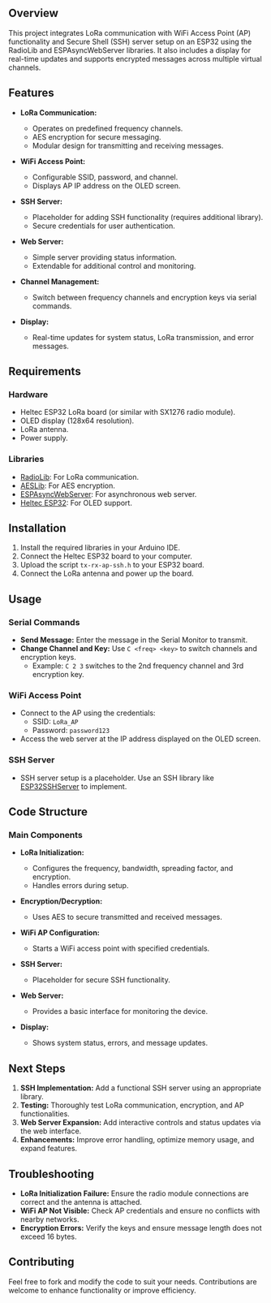## Overview
This project integrates LoRa communication with WiFi Access Point (AP) functionality and Secure Shell (SSH) server setup on an ESP32 using the RadioLib and ESPAsyncWebServer libraries. It also includes a display for real-time updates and supports encrypted messages across multiple virtual channels.

## Features

- **LoRa Communication:**
  - Operates on predefined frequency channels.
  - AES encryption for secure messaging.
  - Modular design for transmitting and receiving messages.

- **WiFi Access Point:**
  - Configurable SSID, password, and channel.
  - Displays AP IP address on the OLED screen.

- **SSH Server:**
  - Placeholder for adding SSH functionality (requires additional library).
  - Secure credentials for user authentication.

- **Web Server:**
  - Simple server providing status information.
  - Extendable for additional control and monitoring.

- **Channel Management:**
  - Switch between frequency channels and encryption keys via serial commands.

- **Display:**
  - Real-time updates for system status, LoRa transmission, and error messages.

## Requirements

### Hardware
- Heltec ESP32 LoRa board (or similar with SX1276 radio module).
- OLED display (128x64 resolution).
- LoRa antenna.
- Power supply.

### Libraries
- [RadioLib](https://github.com/jgromes/RadioLib): For LoRa communication.
- [AESLib](https://github.com/DavyLandman/AESLib): For AES encryption.
- [ESPAsyncWebServer](https://github.com/me-no-dev/ESPAsyncWebServer): For asynchronous web server.
- [Heltec ESP32](https://github.com/Heltec-Aaron-Lee/WiFi_Kit_series): For OLED support.

## Installation

1. Install the required libraries in your Arduino IDE.
2. Connect the Heltec ESP32 board to your computer.
3. Upload the script `tx-rx-ap-ssh.h` to your ESP32 board.
4. Connect the LoRa antenna and power up the board.

## Usage

### Serial Commands
- **Send Message:** Enter the message in the Serial Monitor to transmit.
- **Change Channel and Key:** Use `C <freq> <key>` to switch channels and encryption keys.
  - Example: `C 2 3` switches to the 2nd frequency channel and 3rd encryption key.

### WiFi Access Point
- Connect to the AP using the credentials:
  - SSID: `LoRa_AP`
  - Password: `password123`
- Access the web server at the IP address displayed on the OLED screen.

### SSH Server
- SSH server setup is a placeholder. Use an SSH library like [ESP32SSHServer](https://github.com/) to implement.

## Code Structure

### Main Components
- **LoRa Initialization:**
  - Configures the frequency, bandwidth, spreading factor, and encryption.
  - Handles errors during setup.

- **Encryption/Decryption:**
  - Uses AES to secure transmitted and received messages.

- **WiFi AP Configuration:**
  - Starts a WiFi access point with specified credentials.

- **SSH Server:**
  - Placeholder for secure SSH functionality.

- **Web Server:**
  - Provides a basic interface for monitoring the device.

- **Display:**
  - Shows system status, errors, and message updates.

## Next Steps
1. **SSH Implementation:** Add a functional SSH server using an appropriate library.
2. **Testing:** Thoroughly test LoRa communication, encryption, and AP functionalities.
3. **Web Server Expansion:** Add interactive controls and status updates via the web interface.
4. **Enhancements:** Improve error handling, optimize memory usage, and expand features.

## Troubleshooting
- **LoRa Initialization Failure:** Ensure the radio module connections are correct and the antenna is attached.
- **WiFi AP Not Visible:** Check AP credentials and ensure no conflicts with nearby networks.
- **Encryption Errors:** Verify the keys and ensure message length does not exceed 16 bytes.

## Contributing
Feel free to fork and modify the code to suit your needs. Contributions are welcome to enhance functionality or improve efficiency.

